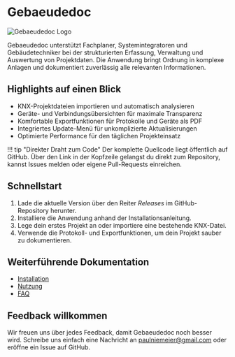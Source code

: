 ﻿# Gebaeudedoc

![Gebaeudedoc Logo](https://github.com/user-attachments/assets/1d8ee21e-f5b8-4a7e-847e-4cf6601bae7e)

Gebaeudedoc unterstützt Fachplaner, Systemintegratoren und Gebäudetechniker bei der strukturierten Erfassung, Verwaltung und Auswertung von Projektdaten. Die Anwendung bringt Ordnung in komplexe Anlagen und dokumentiert zuverlässig alle relevanten Informationen.

## Highlights auf einen Blick

- KNX-Projektdateien importieren und automatisch analysieren
- Geräte- und Verbindungsübersichten für maximale Transparenz
- Komfortable Exportfunktionen für Protokolle und Geräte als PDF
- Integriertes Update-Menü für unkomplizierte Aktualisierungen
- Optimierte Performance für den täglichen Projekteinsatz

!!! tip "Direkter Draht zum Code"
    Der komplette Quellcode liegt öffentlich auf GitHub. Über den Link in der Kopfzeile gelangst du direkt zum Repository, kannst Issues melden oder eigene Pull-Requests einreichen.

## Schnellstart

1. Lade die aktuelle Version über den Reiter *Releases* im GitHub-Repository herunter.
2. Installiere die Anwendung anhand der Installationsanleitung.
3. Lege dein erstes Projekt an oder importiere eine bestehende KNX-Datei.
4. Verwende die Protokoll- und Exportfunktionen, um dein Projekt sauber zu dokumentieren.

## Weiterführende Dokumentation

- [Installation](installation.md)
- [Nutzung](usage.md)
- [FAQ](faq.md)

## Feedback willkommen

Wir freuen uns über jedes Feedback, damit Gebaeudedoc noch besser wird. Schreibe uns einfach eine Nachricht an [paulniemeier@gmail.com](mailto:paulniemeier@gmail.com) oder eröffne ein Issue auf GitHub.
